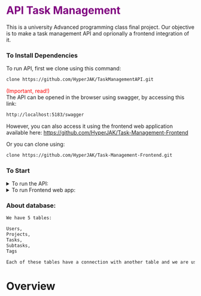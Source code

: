 # <span style="color:purple">API Task Management</span>  
This is a university Advanced programming class final project. Our objective is to make a task management API and oprionally a frontend integration of it.

### To Install Dependencies  

To run API, first we clone using this command:
```bash
clone https://github.com/HyperJAK/TaskManagementAPI.git
```  

<span style="color:red">(Important, read!)</span>  
The API can be opened in the browser using swagger, by accessing this link:
 ```bash
http://localhost:5183/swagger
```

However, you can also access it using the frontend web application available here:
https://github.com/HyperJAK/Task-Management-Frontend

Or you can clone using: 
```bash
clone https://github.com/HyperJAK/Task-Management-Frontend.git
``` 


### To Start
<details>
<summary>To run the API:</summary>
<br>  

We open project and type in terminal:
```bash
dotnet run
```

</details>  

<details>
<summary>To run Frontend web app:</summary>
<br>  

First we open project and install all dependencies:
```bash
npm install
```

Then we run this command to start project:
```bash
npm run dev
```

</details>



### About database:  
```bash
We have 5 tables: 

Users, 
Projects, 
Tasks, 
Subtasks,
Tags 

Each of these tables have a connection with another table and we are using Linq to manage all the data coming and going from the database
```  


#
# Overview  

